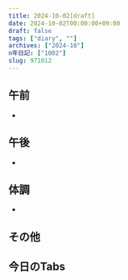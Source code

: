 ```yaml
---
title: 2024-10-02[draft]
date: 2024-10-02T00:00:00+09:00
draft: false
tags: ["diary", ""]
archives: ["2024-10"]
n年日記: ["1002"]
slug: 971012
---
```

## 午前
- 
## 午後
- 
## 体調
- 
## その他
## 今日のTabs